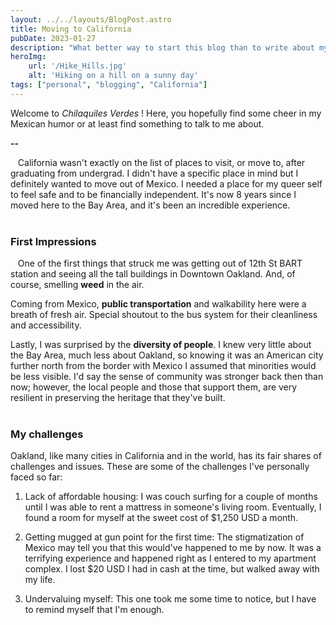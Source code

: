 ```yaml
---
layout: ../../layouts/BlogPost.astro
title: Moving to California
pubDate: 2023-01-27
description: "What better way to start this blog than to write about my time in the U.S. so far. From getting assaulted at gun point for the first time, to meeting the best people in my life. Whew!"
heroImg:
    url: '/Hike_Hills.jpg' 
    alt: 'Hiking on a hill on a sunny day'
tags: ["personal", "blogging", "California"]
---
```

Welcome to _Chilaquiles Verdes_ ! Here, you hopefully find some cheer in my Mexican humor or at least find something to talk to me about. 

**--**

&nbsp;&nbsp;&nbsp;California wasn't exactly on the list of places to visit, or move to, after graduating from undergrad. I didn't have a specific place in mind but I definitely wanted to move out of Mexico. I needed a place for my queer self to feel safe and to be financially independent. 
It's now 8 years since I moved here to the Bay Area, and it's been an incredible experience. 
<br>
<br>

### First Impressions ###

&nbsp;&nbsp;&nbsp;One of the first things that struck me was getting out of 12th St BART station and seeing all the tall buildings in Downtown Oakland. And, of course, smelling **weed** in the air. 

Coming from Mexico, **public transportation** and walkability here were a breath of fresh air. Special shoutout to the bus system for their cleanliness and accessibility. 

Lastly, I was surprised by the **diversity of people**. I knew very little about the Bay Area, much less about Oakland, so knowing it was an American city further north from the border with Mexico I assumed that minorities would be less visible. I'd say the sense of community was stronger back then than now; however, the local people and those that support them, are very resilient in preserving the heritage that they've built.  
<br>

### My challenges ###

Oakland, like many cities in California and in the world, has its fair shares of challenges and issues. These are some of the challenges I've personally faced so far:

1.  Lack of affordable housing: I was couch surfing for a couple of months until I was able to rent a mattress in someone's living room. Eventually, I found a room for myself at the sweet cost of $1,250 USD a month.

2.  Getting mugged at gun point for the first time: The stigmatization of Mexico may tell you that this would've happened to me by now. It was a terrifying experience and happened right as I entered to my apartment complex. I lost $20 USD I had in cash at the time, but walked away with my life. 

3.  Undervaluing myself: This one took me some time to notice, but I have to remind myself that I'm enough.

<br>
<br>

